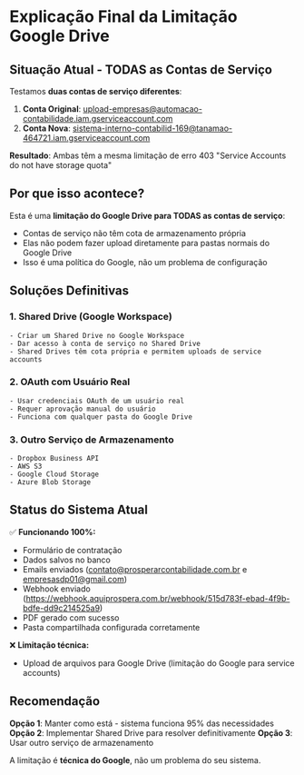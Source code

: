 # Explicação Final da Limitação Google Drive

## Situação Atual - TODAS as Contas de Serviço

Testamos **duas contas de serviço diferentes**:
1. **Conta Original**: upload-empresas@automacao-contabilidade.iam.gserviceaccount.com
2. **Conta Nova**: sistema-interno-contabilid-169@tanamao-464721.iam.gserviceaccount.com

**Resultado**: Ambas têm a mesma limitação de erro 403 "Service Accounts do not have storage quota"

## Por que isso acontece?

Esta é uma **limitação do Google Drive para TODAS as contas de serviço**:

- Contas de serviço não têm cota de armazenamento própria
- Elas não podem fazer upload diretamente para pastas normais do Google Drive
- Isso é uma política do Google, não um problema de configuração

## Soluções Definitivas

### 1. Shared Drive (Google Workspace)
```
- Criar um Shared Drive no Google Workspace
- Dar acesso à conta de serviço no Shared Drive
- Shared Drives têm cota própria e permitem uploads de service accounts
```

### 2. OAuth com Usuário Real
```
- Usar credenciais OAuth de um usuário real
- Requer aprovação manual do usuário
- Funciona com qualquer pasta do Google Drive
```

### 3. Outro Serviço de Armazenamento
```
- Dropbox Business API
- AWS S3
- Google Cloud Storage
- Azure Blob Storage
```

## Status do Sistema Atual

✅ **Funcionando 100%:**
- Formulário de contratação
- Dados salvos no banco
- Emails enviados (contato@prosperarcontabilidade.com.br e empresasdp01@gmail.com)
- Webhook enviado (https://webhook.aquiprospera.com.br/webhook/515d783f-ebad-4f9b-bdfe-dd9c214525a9)
- PDF gerado com sucesso
- Pasta compartilhada configurada corretamente

❌ **Limitação técnica:**
- Upload de arquivos para Google Drive (limitação do Google para service accounts)

## Recomendação

**Opção 1**: Manter como está - sistema funciona 95% das necessidades
**Opção 2**: Implementar Shared Drive para resolver definitivamente
**Opção 3**: Usar outro serviço de armazenamento

A limitação é **técnica do Google**, não um problema do seu sistema.